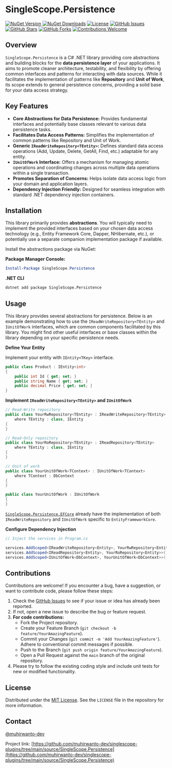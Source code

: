 # SingleScope.Persistence

[![NuGet Version](https://img.shields.io/nuget/v/SingleScope.Persistence.svg?style=flat-square)](https://www.nuget.org/packages/SingleScope.Persistence/)
[![NuGet Downloads](https://img.shields.io/nuget/dt/SingleScope.Persistence.svg?style=flat-square)](https://www.nuget.org/packages/SingleScope.Persistence/)
[![License](https://img.shields.io/github/license/muhirwanto-dev/singlescope-plugins?style=flat-square)](LICENSE)
[![GitHub Issues](https://img.shields.io/github/issues/muhirwanto-dev/singlescope-plugins?style=flat-square)](https://github.com/muhirwanto-dev/singlescope-plugins/issues)
[![GitHub Stars](https://img.shields.io/github/stars/muhirwanto-dev/singlescope-plugins?style=flat-square)](https://github.com/muhirwanto-dev/singlescope-plugins/stargazers)
[![GitHub Forks](https://img.shields.io/github/forks/muhirwanto-dev/singlescope-plugins?style=flat-square)](https://github.com/muhirwanto-dev/singlescope-plugins/network/members)
[![Contributions Welcome](https://img.shields.io/badge/Contributions-Welcome-brightgreen.svg?style=flat-square)](https://github.com/muhirwanto-dev/singlescope-plugins/pulls)

## Overview

`SingleScope.Persistence` is a C# .NET library providing core abstractions and building blocks for the **data persistence layer** of your applications. It aims to promote cleaner architecture, testability, and flexibility by offering common interfaces and patterns for interacting with data sources. While it facilitates the implementation of patterns like **Repository** and **Unit of Work**, its scope extends to general persistence concerns, providing a solid base for your data access strategy.

## Key Features

* **Core Abstractions for Data Persistence:** Provides fundamental interfaces and potentially base classes relevant to various data persistence tasks.
* **Facilitates Data Access Patterns:** Simplifies the implementation of common patterns like Repository and Unit of Work.
* **Generic `IReadWriteRepository<TEntity>`:** Defines standard data access operations (Add, Update, Delete, GetAll, Find, etc.) adaptable for any entity.
* **`IUnitOfWork` Interface:** Offers a mechanism for managing atomic operations and coordinating changes across multiple data operations within a single transaction.
* **Promotes Separation of Concerns:** Helps isolate data access logic from your domain and application layers.
* **Dependency Injection Friendly:** Designed for seamless integration with standard .NET dependency injection containers.

## Installation

This library primarily provides **abstractions**. You will typically need to implement the provided interfaces based on your chosen data access technology (e.g., Entity Framework Core, Dapper, NHibernate, etc.), or potentially use a separate companion implementation package if available.

Install the abstractions package via NuGet:

**Package Manager Console:**

```powershell
Install-Package SingleScope.Persistence
```

**.NET CLI**
```bash
dotnet add package SingleScope.Persistence
```

## Usage

This library provides several abstractions for persistence. Below is an example demonstrating how to use the `IReadWriteRepository<TEntity>` and `IUnitOfWork` interfaces, which are common components facilitated by this library. You might find other useful interfaces or base classes within the library depending on your specific persistence needs.

**Define Your Entity**

Implement your entity with `IEntity<TKey>` interface.

```csharp
public class Product : IEntity<int>
{
    public int Id { get; set; }
    public string Name { get; set; }
    public decimal Price { get; set; }
}
```

**Implement `IReadWriteRepository<TEntity>` and `IUnitOfWork`**

```csharp
// Read-Write repository
public class YourRwRepository<TEntity> : IReadWriteRepository<TEntity>
    where TEntity : class, IEntity
{   
}

// Read-Only repository
public class YourRoRepository<TEntity> : IReadRepository<TEntity>
    where TEntity : class, IEntity
{
}

// Unit of work
public class YourUnitOfWork<TContext> : IUnitOfWork<TContext>
    where TContext : DbContext
{
}

public class YourUnitOfWork : IUnitOfWork
{
}
```

[`SingleScope.Persistence.EFCore`](https://github.com/muhirwanto-dev/singlescope-plugins/tree/main/source/SingleScope.Persistence.EfCore)
already have the implementation of both `IReadWriteRepository` and `IUnitOfWork` specific to `EntityFrameworkCore`.

**Configure Dependency Injection**

```csharp
// Inject the services in Program.cs

services.AddScoped<IReadWriteRepository<Entity>, YourRwRepository<Entity>>();
services.AddScoped<IReadRepository<Entity>, YourRoRepository<Entity>>();
services.AddScoped<IUnitOfWork<DbContext>, YourUnitOfWork<DbContext>>();
```

## Contributions

Contributions are welcome! If you encounter a bug, have a suggestion, or want to contribute code, please follow these steps:

1.  Check the [GitHub Issues](https://github.com/muhirwanto-dev/singlescope-plugins/issues) to see if your issue or idea has already been reported.
2.  If not, open a new issue to describe the bug or feature request.
3.  **For code contributions:**
    * Fork the Project repository.
    * Create your Feature Branch (`git checkout -b feature/YourAmazingFeature`).
    * Commit your Changes (`git commit -m 'Add YourAmazingFeature'`). Adhere to conventional commit messages if possible.
    * Push to the Branch (`git push origin feature/YourAmazingFeature`).
    * Open a Pull Request against the `main` branch of the original repository.
4.  Please try to follow the existing coding style and include unit tests for new or modified functionality.

## License

Distributed under the [MIT License](https://github.com/muhirwanto-dev/singlescope-plugins/tree/main?tab=MIT-1-ov-file#readme). See the `LICENSE` file in the repository for more information.

## Contact

[@muhirwanto-dev](https://github.com/muhirwanto-dev)

Project link: [https://github.com/muhirwanto-dev/singlescope-plugins/tree/main/source/SingleScope.Persistence](https://github.com/muhirwanto-dev/singlescope-plugins/tree/main/source/SingleScope.Persistence)
